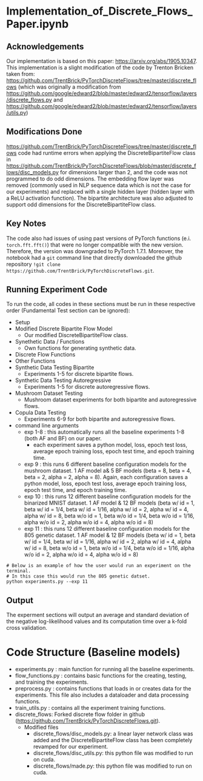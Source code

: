 # Implementation_of_Discrete_Flows_Paper.ipynb

## Acknowledgements
Our implementation is based on this paper: https://arxiv.org/abs/1905.10347. 
This implementation is a slight modification of the code by Trenton Bricken taken from: https://github.com/TrentBrick/PyTorchDiscreteFlows/tree/master/discrete_flows (which was originally a modification from https://github.com/google/edward2/blob/master/edward2/tensorflow/layers/discrete_flows.py and https://github.com/google/edward2/blob/master/edward2/tensorflow/layers/utils.py)

## Modifications Done
https://github.com/TrentBrick/PyTorchDiscreteFlows/tree/master/discrete_flows code had runtime errors when applying the DiscreteBipartiteFlow class in https://github.com/TrentBrick/PyTorchDiscreteFlows/blob/master/discrete_flows/disc_models.py for dimensions larger than 2, and the code was not programmed to do odd dimensions. The embedding flow layer was removed (commonly used in NLP sequence data which is not the case for our experiments) and replaced with a single hidden layer (hidden layer with a ReLU activation function). The bipartite architecture was also adjusted to support odd dimensions for the DiscreteBipartiteFlow class.

## Key Notes
The code also had issues of using past versions of PyTorch functions (e.i. `torch.fft.fft()`) that were no longer compatible with the new version. Therefore, the version was downgraded to PyTorch 1.7.1. Moreover, the notebook had a `git` command line that directly downloaded the github repository `!git clone https://github.com/TrentBrick/PyTorchDiscreteFlows.git`.

## Running Experiment Code
To run the code, all codes in these sections must be run in these respective order (Fundamental Test section can be ignored):
- Setup
- Modified Discrete Bipartite Flow Model
  - Our modified DiscreteBipartiteFlow class.
- Synethetic Data / Functions
  - Own functions for generating synthetic data.
- Discrete Flow Functions
- Other Functions
- Synthetic Data Testing Bipartite
  - Experiments 1-5 for discrete bipartite flows.
- Synthetic Data Testing Autoregressive
  - Experiments 1-5 for discrete autoregressive flows.
- Mushroom Dataset Testing
  - Mushroom dataset experiments for both bipartite and autoregressive flows.
- Copula Data Testing
  - Experiments 6-9 for both bipartite and autoregressive flows.
- command line arguments
    - exp 1-8 : this automatically runs all the baseline experiments 1-8 (both AF and BF) on our paper.
        - each experiment saves a python model, loss, epoch test loss, average epoch training loss, epoch test time, and epoch training time.
    - exp 9 : this runs 6 different baseline configuration models for the mushroom dataset. 1 AF model a& 5 BF models (beta = 8, beta = 4, beta = 2, alpha = 2, alpha = 8).
    Again, each configuration saves a python model, loss, epoch test loss, average epoch training loss, epoch test time, and epoch training time.
    - exp 10 : this runs 12 different baseline configuration models for the binarized MNIST dataset. 1 AF model & 12 BF models (beta w/ id = 1, beta w/ id = 1/4, beta w/ id = 1/16, alpha w/ id = 2, alpha w/ id = 4, alpha w/ id = 8, beta w/o id = 1, beta w/o id = 1/4, beta w/o id = 1/16, alpha w/o id = 2, alpha w/o id = 4, alpha w/o id = 8)
    - exp 11 : this runs 12 different baseline configuration models for the 805 genetic dataset. 1 AF model & 12 BF models (beta w/ id = 1, beta w/ id = 1/4, beta w/ id = 1/16, alpha w/ id = 2, alpha w/ id = 4, alpha w/ id = 8, beta w/o id = 1, beta w/o id = 1/4, beta w/o id = 1/16, alpha w/o id = 2, alpha w/o id = 4, alpha w/o id = 8)
```console
# Below is an example of how the user would run an experiment on the terminal. 
# In this case this would run the 805 genetic datset.
python experiments.py --exp 11
```

## Output
The experment sections will output an average and standard deviation of the negative log-likelihood values and its computation time over a k-fold cross validation.

# Code Structure (Baseline models)
- experiments.py : main function for running all the baseline experiments.
- flow_functions.py : contains basic functions for the creating, testing, and training the experiments.
- preprocess.py : contains functions that loads in or creates data for the experiments. This file also includes a dataloader
and data processing functions.
- train_utils.py : contains all the experiment training functions.
- discrete_flows: Forked discrete flow folder in github (https://github.com/TrentBrick/PyTorchDiscreteFlows.git). 
  - Modified files
      - discrete_flows/disc_models.py: a linear layer network class was added and the DiscreteBipartiteFlow class has been        completely revamped for our experiment.
      - discrete_flows/disc_utils.py: this python file was modified to run on cuda.
      - discrete_flows/made.py: this python file was modified to run on cuda.


